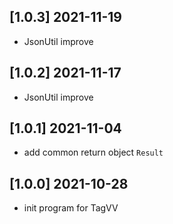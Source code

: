 ## [1.0.3] 2021-11-19
- JsonUtil improve

## [1.0.2] 2021-11-17
- JsonUtil improve

## [1.0.1] 2021-11-04
- add common return object  `Result`

## [1.0.0] 2021-10-28
- init program for TagVV 